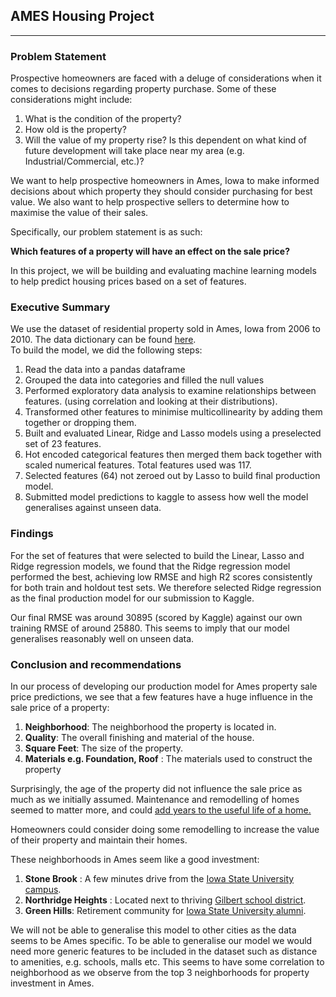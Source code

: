 ## AMES Housing Project 
<hr/>

### Problem Statement

Prospective homeowners are faced with a deluge of considerations when it comes to decisions regarding property purchase. Some of these considerations might include:
1) What is the condition of the property? <br>
2) How old is the property? <br>
3) Will the value of my property rise? Is this dependent on what kind of future development will take place near my area (e.g. Industrial/Commercial, etc.)? <br>

We want to help prospective homeowners in Ames, Iowa to make informed decisions about which property they should consider purchasing for best value. We also want to help prospective sellers to determine how to maximise the value of their sales. <br>

Specifically, our problem statement is as such:

**Which features of a property will have an effect on the sale price?** <br>

In this project, we will be building and evaluating machine learning models to help predict housing prices based on a set of features.

### Executive Summary 

We use the dataset of residential property sold in Ames, Iowa from 2006 to 2010. The data dictionary can be found [here](http://jse.amstat.org/v19n3/decock/DataDocumentation.txt). <br>
To build the model, we did the following steps: <br>
1) Read the data into a pandas dataframe <br>
2) Grouped the data into categories and filled the null values <br>
3) Performed exploratory data analysis to examine relationships between features. (using correlation and looking at their distributions). <br>
4) Transformed other features to minimise multicollinearity by adding them together or dropping them. <br>
5) Built and evaluated Linear, Ridge and Lasso models using a preselected set of 23 features. <br>
6) Hot encoded categorical features then merged them back together with scaled numerical features. Total features used was 117.<br>
6) Selected features (64) not zeroed out by Lasso to build final production model. <br>
7) Submitted model predictions to kaggle to assess how well the model generalises against unseen data. <br>

### Findings

For the set of features that were selected to build the Linear, Lasso and Ridge regression models, we found that the Ridge regression model performed the best, achieving low RMSE and high R2 scores consistently for both train and holdout test sets. We therefore selected Ridge regression as the final production model for our submission to Kaggle. 

Our final RMSE was around 30895 (scored by Kaggle) against our own training RMSE of around 25880. This seems to imply that our model generalises reasonably well on unseen data. <br>

### Conclusion and recommendations 
In our process of developing our production model for Ames property sale price predictions, we see that a few features have a huge influence in the sale price of a property: <br>
1) **Neighborhood**: The neighborhood the property is located in. <br> 
2) **Quality**: The overall finishing and material of the house. <br>
3) **Square Feet**: The size of the property. <br> 
4) **Materials e.g. Foundation, Roof** : The materials used to construct the property <br> 

Surprisingly, the age of the property did not influence the sale price as much as we initially assumed. Maintenance and remodelling of homes seemed to matter more, and could [add years to the useful life of a home.](https://www.adn.com/business-economy/2018/06/21/the-age-of-your-house-isnt-just-based-on-the-year-it-was-built-heres-why-thats-important-when-youre-selling-your-home/) <br>

Homeowners could consider doing some remodelling to increase the value of their property and maintain their homes. <br>

These neighborhoods in Ames seem like a good investment: 
1) **Stone Brook** : A few minutes drive from the [Iowa State University campus](https://www.stonebrooke.org/).  <br>
2) **Northridge Heights** : Located next to thriving [Gilbert school district](https://www.hunzikerdevelopment.com/active-developments/northridge-heights/). <br> 
3) **Green Hills**: Retirement community for [Iowa State University alumni](https://greenhillsrc.com/about-us/).

We will not be able to generalise this model to other cities as the data seems to be Ames specific. To be able to generalise our model we would need more generic features to be included in the dataset such as distance to amenities, e.g. schools, malls etc. This seems to have some correlation to neighborhood as we observe from the top 3 neighborhoods for property investment in Ames.

